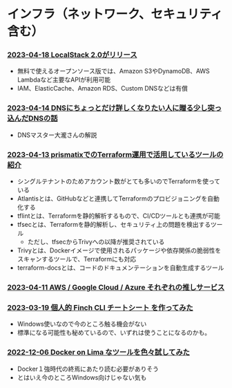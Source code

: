 # インフラ（ネットワーク、セキュリティ含む）

### [2023-04-18 LocalStack 2.0がリリース](https://www.publickey1.jp/blog/23/awslocalstack_20.html)

- 無料で使えるオープンソース版では、Amazon S3やDynamoDB、AWS Lambdaなど主要なAPIが利用可能
- IAM、ElasticCache、Amazon RDS、Custom DNSなどは有償

### [2023-04-14 DNSにちょっとだけ詳しくなりたい人に贈る少し突っ込んだDNSの話](https://dev.classmethod.jp/articles/devio_day1_dns/)

- DNSマスター大瀧さんの解説

### [2023-04-13 prismatixでのTerraform運用で活用しているツールの紹介](https://dev.classmethod.jp/articles/developersio-day-one-terraform-and-related-tools-utilized-by-prismatix/)

- シングルテナントのためアカウント数がとても多いのでTerraformを使っている
- Atlantisとは、GitHubなどと連携してTerraformのプロビジョニングを自動化する
- tflintとは、Terraformを静的解析するもので、CI/CDツールとも連携が可能
- tfsecとは、Terraformを静的解析し、セキュリティ上の問題を検出するツール
  - ただし、tfsecからTrivyへの以降が推奨されている
- Trivyとは、Dockerイメージで使用されるパッケージや依存関係の脆弱性をスキャンするツールで、Terraformにも対応
- terraform-docsとは、コードのドキュメンテーションを自動生成するツール

### [2023-04-11 AWS / Google Cloud / Azure それぞれの推しサービス](https://dev.classmethod.jp/articles/developersio-day-one-favorite-services-aws-google-cloud-azure/)

### [2023-03-19 個人的 Finch CLI チートシート を作ってみた](https://dev.classmethod.jp/articles/the-finch-cli-cheat-sheet-v0-4-1/)

- Windows使いなので今のところ触る機会がない
- 標準になる可能性も秘めているので、いずれは使うことになるのかも。

### [2022-12-06 Docker on Lima なツールを色々試してみた](https://developers.freee.co.jp/entry/freee-docker-desktop-alternative)

- Docker１強時代の終焉にあたり読む必要がありそう
- とはいえ今のところWindows向けじゃない気も
